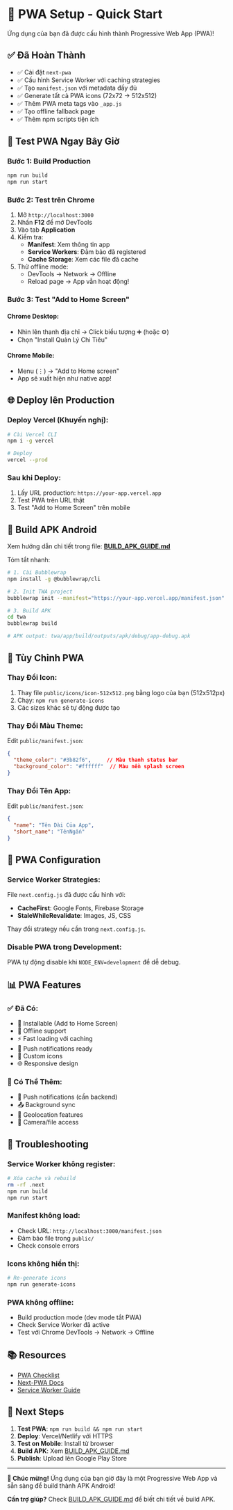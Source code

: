 # 🚀 PWA Setup - Quick Start

Ứng dụng của bạn đã được cấu hình thành Progressive Web App (PWA)!

## ✅ Đã Hoàn Thành

- ✅ Cài đặt `next-pwa`
- ✅ Cấu hình Service Worker với caching strategies
- ✅ Tạo `manifest.json` với metadata đầy đủ
- ✅ Generate tất cả PWA icons (72x72 → 512x512)
- ✅ Thêm PWA meta tags vào `_app.js`
- ✅ Tạo offline fallback page
- ✅ Thêm npm scripts tiện ích

## 🧪 Test PWA Ngay Bây Giờ

### Bước 1: Build Production

```bash
npm run build
npm run start
```

### Bước 2: Test trên Chrome

1. Mở `http://localhost:3000`
2. Nhấn **F12** để mở DevTools
3. Vào tab **Application**
4. Kiểm tra:
   - **Manifest**: Xem thông tin app
   - **Service Workers**: Đảm bảo đã registered
   - **Cache Storage**: Xem các file đã cache
5. Thử offline mode:
   - DevTools → Network → Offline
   - Reload page → App vẫn hoạt động!

### Bước 3: Test "Add to Home Screen"

#### Chrome Desktop:
- Nhìn lên thanh địa chỉ → Click biểu tượng ➕ (hoặc ⚙️)
- Chọn "Install Quản Lý Chi Tiêu"

#### Chrome Mobile:
- Menu (⋮) → "Add to Home screen"
- App sẽ xuất hiện như native app!

## 🌐 Deploy lên Production

### Deploy Vercel (Khuyến nghị):

```bash
# Cài Vercel CLI
npm i -g vercel

# Deploy
vercel --prod
```

### Sau khi Deploy:

1. Lấy URL production: `https://your-app.vercel.app`
2. Test PWA trên URL thật
3. Test "Add to Home Screen" trên mobile

## 📱 Build APK Android

Xem hướng dẫn chi tiết trong file: **[BUILD_APK_GUIDE.md](./BUILD_APK_GUIDE.md)**

Tóm tắt nhanh:

```bash
# 1. Cài Bubblewrap
npm install -g @bubblewrap/cli

# 2. Init TWA project
bubblewrap init --manifest="https://your-app.vercel.app/manifest.json"

# 3. Build APK
cd twa
bubblewrap build

# APK output: twa/app/build/outputs/apk/debug/app-debug.apk
```

## 🎨 Tùy Chỉnh PWA

### Thay Đổi Icon:

1. Thay file `public/icons/icon-512x512.png` bằng logo của bạn (512x512px)
2. Chạy: `npm run generate-icons`
3. Các sizes khác sẽ tự động được tạo

### Thay Đổi Màu Theme:

Edit `public/manifest.json`:

```json
{
  "theme_color": "#3b82f6",     // Màu thanh status bar
  "background_color": "#ffffff"  // Màu nền splash screen
}
```

### Thay Đổi Tên App:

Edit `public/manifest.json`:

```json
{
  "name": "Tên Dài Của App",
  "short_name": "TênNgắn"
}
```

## 🔧 PWA Configuration

### Service Worker Strategies:

File `next.config.js` đã được cấu hình với:

- **CacheFirst**: Google Fonts, Firebase Storage
- **StaleWhileRevalidate**: Images, JS, CSS

Thay đổi strategy nếu cần trong `next.config.js`.

### Disable PWA trong Development:

PWA tự động disable khi `NODE_ENV=development` để dễ debug.

## 📊 PWA Features

### ✅ Đã Có:
- 📱 Installable (Add to Home Screen)
- 🔌 Offline support
- ⚡ Fast loading với caching
- 📳 Push notifications ready
- 🎨 Custom icons
- 🌐 Responsive design

### 🚧 Có Thể Thêm:
- 🔔 Push notifications (cần backend)
- 📤 Background sync
- 📍 Geolocation features
- 📸 Camera/file access

## 🐛 Troubleshooting

### Service Worker không register:

```bash
# Xóa cache và rebuild
rm -rf .next
npm run build
npm run start
```

### Manifest không load:

- Check URL: `http://localhost:3000/manifest.json`
- Đảm bảo file trong `public/`
- Check console errors

### Icons không hiển thị:

```bash
# Re-generate icons
npm run generate-icons
```

### PWA không offline:

- Build production mode (dev mode tắt PWA)
- Check Service Worker đã active
- Test với Chrome DevTools → Network → Offline

## 📚 Resources

- [PWA Checklist](https://web.dev/pwa-checklist/)
- [Next-PWA Docs](https://github.com/shadowwalker/next-pwa)
- [Service Worker Guide](https://developer.mozilla.org/en-US/docs/Web/API/Service_Worker_API)

## 🎯 Next Steps

1. **Test PWA**: `npm run build && npm run start`
2. **Deploy**: Vercel/Netlify với HTTPS
3. **Test on Mobile**: Install từ browser
4. **Build APK**: Xem [BUILD_APK_GUIDE.md](./BUILD_APK_GUIDE.md)
5. **Publish**: Upload lên Google Play Store

---

**🎉 Chúc mừng!** Ứng dụng của bạn giờ đây là một Progressive Web App và sẵn sàng để build thành APK Android!

**Cần trợ giúp?** Check [BUILD_APK_GUIDE.md](./BUILD_APK_GUIDE.md) để biết chi tiết về build APK.
